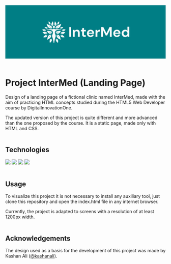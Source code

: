 <div align="center">
	<a href="https://joseferreira-dev.github.io/dio-clinica-intermed/"><img src="banner.png"></a>
</div>
<br>

# Project InterMed (Landing Page)

Design of a landing page of a fictional clinic named InterMed, made with the aim of practicing HTML concepts studied during the HTML5 Web Developer course by DigitalInnovationOne.

The updated version of this project is quite different and more advanced than the one proposed by the course. It is a static page, made only with HTML and CSS.
<br>
<br>

## Technologies

<div align="left">
  <img height="50rem" src="https://cdn.jsdelivr.net/gh/devicons/devicon/icons/html5/html5-plain.svg" />
  <img height="50rem" src="https://cdn.jsdelivr.net/gh/devicons/devicon/icons/css3/css3-plain.svg" />
	<img height="50rem" src="https://cdn.jsdelivr.net/gh/devicons/devicon/icons/figma/figma-original.svg" />
	<img height="50rem" src="https://cdn.jsdelivr.net/gh/devicons/devicon/icons/vscode/vscode-original.svg" />
</div>
<br>

## Usage

To visualize this project it is not necessary to install any auxiliary tool, just clone this repository and open the index.html file in any internet browser.

Currently, the project is adapted to screens with a resolution of at least 1200px width.
<br>
<br>

## Acknowledgements

The design used as a basis for the development of this project was made by Kashan Ali (<a href="https://www.figma.com/@kashanali">@kashanali</a>).

